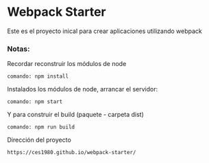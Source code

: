 # Webpack Starter


Este es el proyecto inical para crear aplicaciones utilizando webpack

### Notas:
Recordar reconstruir los módulos de node
```
comando: npm install
```
Instalados los módulos de node, arrancar el servidor:
```
comando: npm start
```

Y para construir el build (paquete - carpeta dist)
```
comando: npm run build
```

Dirección del proyecto
```
https://ces1980.github.io/webpack-starter/
```
